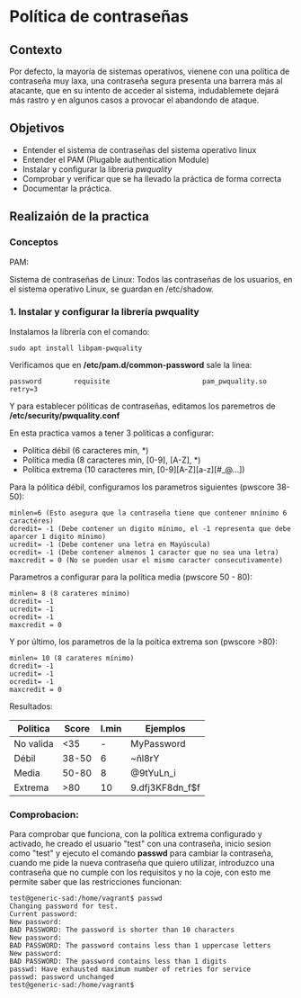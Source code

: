 # Política de contraseñas

## Contexto
Por defecto, la mayoría de sistemas operativos, vienene con una política de contraseña muy laxa, una contraseña segura presenta una barrera más al atacante, que en su intento de acceder al sistema, indudablemete dejará más rastro y en algunos casos a provocar el abandondo de ataque.

## Objetivos
* Entender el sistema de contraseñas del sistema operativo linux
* Entender el PAM (Plugable authentication Module)
* Instalar y configurar la libreria _pwquality_
* Comprobar y verificar que se ha llevado la práctica de forma correcta
* Documentar la práctica.

## Realizaión de la practica

### Conceptos

PAM:

Sistema de contraseñas de Linux: Todos las contraseñas de los usuarios, en el sistema operativo Linux, se guardan en /etc/shadow. 

### 1. Instalar y configurar la librería pwquality

Instalamos la librería con el comando: 
```
sudo apt install libpam-pwquality
```

Verificamos que en **/etc/pam.d/common-password** sale la línea: 
```
password        requisite                       pam_pwquality.so retry=3
```

Y para establecer póliticas de contraseñas, editamos los paremetros de **/etc/security/pwquality.conf**

En esta practica vamos a tener 3 políticas a configurar:
- Política débil (6 caracteres min, *)
- Política media (8 caracteres min, [0-9], [A-Z], *)
- Política extrema (10 caracteres min, [0-9][A-Z][a-z][#_@...])

Para la pólitica débil, configuramos los parametros siguientes (pwscore 38-50):

```
minlen=6 (Esto asegura que la contraseña tiene que contener mnínimo 6 caractéres)
dcredit= -1 (Debe contener un digito mínimo, el -1 representa que debe aparcer 1 digito mínimo)
ucredit= -1 (Debe contener una letra en Mayúscula)
ocredit= -1 (Debe contener almenos 1 caracter que no sea una letra)
maxcredit = 0 (No se pueden usar el mismo caracter consecutivamente)
```
Parametros a configurar para la política media (pwscore 50 - 80):

```
minlen= 8 (8 carateres mínimo)
dcredit= -1 
ucredit= -1 
ocredit= -1 
maxcredit = 0 
```
Y por último, los parametros de la la poítica extrema son (pwscore >80):


```
minlen= 10 (8 carateres mínimo)
dcredit= -1 
ucredit= -1 
ocredit= -1 
maxcredit = 0 
```

Resultados: 

| Politica | Score | l.min | Ejemplos |
|----------|-------|-------|----------|
| No valida|  <35  |  -    | MyPassword |
|   Débil  | 38-50 |   6   | ~ñl8rY |
|  Media   | 50-80 |   8   | @9tYuLn_i |
| Extrema  |  >80  |  10   | 9.dfj3KF8dn_f$f

### Comprobacion:

Para comprobar que funciona, con la política extrema configurado y activado, he creado el usuario "test" con una contraseña, inicio sesion como "test" y ejecuto el comando **passwd** para cambiar la contraseña, cuando me pide la nueva contraseña que quiero utilizar, introduzco una contraseña que no cumple con los requisitos y no la coje, con esto me permite saber que las restricciones funcionan:

```
test@generic-sad:/home/vagrant$ passwd
Changing password for test.
Current password: 
New password: 
BAD PASSWORD: The password is shorter than 10 characters
New password: 
BAD PASSWORD: The password contains less than 1 uppercase letters
New password: 
BAD PASSWORD: The password contains less than 1 digits
passwd: Have exhausted maximum number of retries for service
passwd: password unchanged
test@generic-sad:/home/vagrant$ 
```